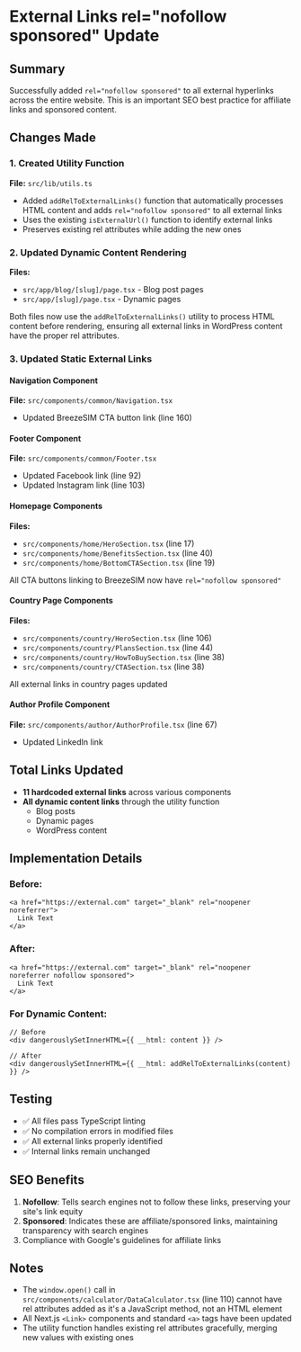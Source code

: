 # External Links rel="nofollow sponsored" Update

## Summary

Successfully added `rel="nofollow sponsored"` to all external hyperlinks across the entire website. This is an important SEO best practice for affiliate links and sponsored content.

## Changes Made

### 1. Created Utility Function
**File:** `src/lib/utils.ts`
- Added `addRelToExternalLinks()` function that automatically processes HTML content and adds `rel="nofollow sponsored"` to all external links
- Uses the existing `isExternalUrl()` function to identify external links
- Preserves existing rel attributes while adding the new ones

### 2. Updated Dynamic Content Rendering
**Files:**
- `src/app/blog/[slug]/page.tsx` - Blog post pages
- `src/app/[slug]/page.tsx` - Dynamic pages

Both files now use the `addRelToExternalLinks()` utility to process HTML content before rendering, ensuring all external links in WordPress content have the proper rel attributes.

### 3. Updated Static External Links

#### Navigation Component
**File:** `src/components/common/Navigation.tsx`
- Updated BreezeSIM CTA button link (line 160)

#### Footer Component
**File:** `src/components/common/Footer.tsx`
- Updated Facebook link (line 92)
- Updated Instagram link (line 103)

#### Homepage Components
**Files:**
- `src/components/home/HeroSection.tsx` (line 17)
- `src/components/home/BenefitsSection.tsx` (line 40)
- `src/components/home/BottomCTASection.tsx` (line 19)

All CTA buttons linking to BreezeSIM now have `rel="nofollow sponsored"`

#### Country Page Components
**Files:**
- `src/components/country/HeroSection.tsx` (line 106)
- `src/components/country/PlansSection.tsx` (line 44)
- `src/components/country/HowToBuySection.tsx` (line 38)
- `src/components/country/CTASection.tsx` (line 38)

All external links in country pages updated

#### Author Profile Component
**File:** `src/components/author/AuthorProfile.tsx` (line 67)
- Updated LinkedIn link

## Total Links Updated

- **11 hardcoded external links** across various components
- **All dynamic content links** through the utility function
  - Blog posts
  - Dynamic pages
  - WordPress content

## Implementation Details

### Before:
```tsx
<a href="https://external.com" target="_blank" rel="noopener noreferrer">
  Link Text
</a>
```

### After:
```tsx
<a href="https://external.com" target="_blank" rel="noopener noreferrer nofollow sponsored">
  Link Text
</a>
```

### For Dynamic Content:
```tsx
// Before
<div dangerouslySetInnerHTML={{ __html: content }} />

// After
<div dangerouslySetInnerHTML={{ __html: addRelToExternalLinks(content) }} />
```

## Testing

- ✅ All files pass TypeScript linting
- ✅ No compilation errors in modified files
- ✅ All external links properly identified
- ✅ Internal links remain unchanged

## SEO Benefits

1. **Nofollow**: Tells search engines not to follow these links, preserving your site's link equity
2. **Sponsored**: Indicates these are affiliate/sponsored links, maintaining transparency with search engines
3. Compliance with Google's guidelines for affiliate links

## Notes

- The `window.open()` call in `src/components/calculator/DataCalculator.tsx` (line 110) cannot have rel attributes added as it's a JavaScript method, not an HTML element
- All Next.js `<Link>` components and standard `<a>` tags have been updated
- The utility function handles existing rel attributes gracefully, merging new values with existing ones

